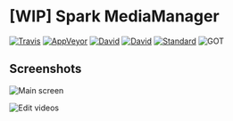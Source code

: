 # [WIP] Spark MediaManager

[![Travis](https://img.shields.io/travis/GabrielDuarteM/spark-mediamanager/master.svg?style=flat-square)](https://travis-ci.org/GabrielDuarteM/spark-mediamanager)
[![AppVeyor](https://img.shields.io/appveyor/ci/GabrielDuarteM/spark-mediamanager/master.svg?style=flat-square)](https://ci.appveyor.com/project/GabrielDuarteM/spark-mediamanager)
[![David](https://img.shields.io/david/GabrielDuarteM/spark-mediamanager/master.svg?style=flat-square)](https://david-dm.org/gabrielduartem/spark-mediamanager)
[![David](https://img.shields.io/david/dev/gabrielduartem/spark-mediamanager/master.svg?style=flat-square)](https://david-dm.org/gabrielduartem/spark-mediamanager)
[![Standard](https://img.shields.io/badge/code%20style-standard-brightgreen.svg?style=flat-square)](https://standardjs.com/)
![GOT](https://img.shields.io/badge/valar-morghulis-brightgreen.svg?style=flat-square)

## Screenshots

![Main screen](http://i.imgur.com/P33ZfDZ.jpg)

![Edit videos](http://i.imgur.com/qPKHeS9.jpg)
